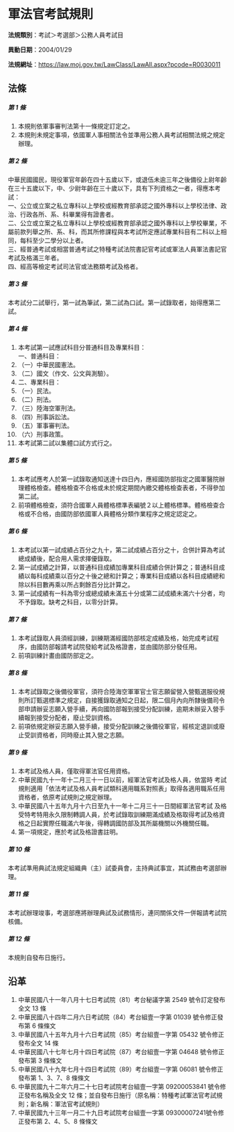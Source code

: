 # 軍法官考試規則




**法規類別**：考試＞考選部＞公務人員考試目

**異動日期**：2004/01/29  

**法規網址**：https://law.moj.gov.tw/LawClass/LawAll.aspx?pcode=R0030011



## 法條
##### 第 1 條
1. 本規則依軍事審判法第十一條規定訂定之。                          
1. 本規則未規定事項，依國軍人事相關法令並準用公務人員考試相關法規之規定辦理。

##### 第 2 條
中華民國國民，現役軍官年齡在四十五歲以下，或退伍未逾三年之後備役上尉年齡在三十五歲以下，中、少尉年齡在三十歲以下，具有下列資格之一者，得應本考試：  
一、公立或立案之私立專科以上學校或經教育部承認之國外專科以上學校法律、政治、行政各所、系、科畢業得有證書者。  
二、公立或立案之私立專科以上學校或經教育部承認之國外專科以上學校畢業，不屬前款列舉之所、系、科，而其所修課程與本考試所定應試專業科目有二科以上相同，每科至少二學分以上者。  
三、經普通考試或相當普通考試之特種考試法院書記官考試或軍法人員軍法書記官考試及格滿三年者。  
四、經高等檢定考試司法官或法務類考試及格者。

##### 第 3 條
本考試分二試舉行，第一試為筆試，第二試為口試。第一試錄取者，始得應第二試。

##### 第 4 條
1. 本考試第一試應試科目分普通科目及專業科目：  
一、普通科目：
1. （一）中華民國憲法。
1. （二）國文（作文、公文與測驗）。
1. 二、專業科目：
1. （一）民法。
1. （二）刑法。
1. （三）陸海空軍刑法。
1. （四）刑事訴訟法。
1. （五）軍事審判法。
1. （六）刑事政策。
1. 本考試第二試以集體口試方式行之。

##### 第 5 條
1. 本考試應考人於第一試錄取通知送達十四日內，應經國防部指定之國軍醫院辦理體格檢查。體格檢查不合格或未於規定期間內繳交體格檢查表者，不得參加第二試。
1. 前項體格檢查，須符合國軍人員體格標準表編號２以上體格標準。體格檢查合格或不合格，由國防部依國軍人員體格分類作業程序之規定認定之。

##### 第 6 條
1. 本考試以第一試成績占百分之九十，第二試成績占百分之十，合併計算為考試總成績後，配合用人需求擇優錄取。                            
1. 第一試成績之計算，以普通科目成績加專業科目成績合併計算之；普通科目成績以每科成績乘以百分之十後之總和計算之；專業科目成績以各科目成績總和除以科目數再乘以所占剩餘百分比計算之。                  
1. 第一試成績有一科為零分或總成績未滿五十分或第二試成績未滿六十分者，均不予錄取。缺考之科目，以零分計算。

##### 第 7 條
1. 本考試錄取人員須經訓練，訓練期滿經國防部核定成績及格，始完成考試程序，由國防部報請考試院發給考試及格證書，並由國防部分發任用。  
1. 前項訓練計畫由國防部定之。

##### 第 8 條
1. 本考試錄取之後備役軍官，須符合陸海空軍軍官士官志願留營入營甄選服役規則所訂甄選標準之規定，自接獲錄取通知之日起，限二個月內向所隸後備司令部申請辦妥志願入營手續，再向國防部報到接受分配訓練，逾期未辦妥入營手續報到接受分配者，廢止受訓資格。
1. 前項依規定辦妥志願入營手續，接受分配訓練之後備役軍官，經核定退訓或廢止受訓資格者，同時廢止其入營之志願。

##### 第 9 條
1. 本考試及格人員，僅取得軍法官任用資格。                           
1. 中華民國九十一年十二月三十一日以前，經軍法官考試及格人員，依當時 考試規則適用「依法考試及格人員考試類科適用職系對照表」取得各適用職系任用資格者，依原考試規則之規定辦理。                         
1. 中華民國八十五年九月十六日至九十一年十二月三十一日間經軍法官考試 及格受特考特用永久限制轉調人員，於考試錄取訓練期滿成績及格取得考試及格資格之日起實際任職滿六年後，得轉調國防部及其所屬機關以外機關任職。                                                        
1. 第一項規定，應於考試及格證書註明。

##### 第 10 條
本考試準用典試法規定組織典（主）試委員會，主持典試事宜，其試務由考選部辦理。

##### 第 11 條
本考試辦理竣事，考選部應將辦理典試及試務情形，連同關係文件一併報請考試院核備。

##### 第 12 條
本規則自發布日施行。

## 沿革
1. 中華民國八十一年八月十七日考試院（81）考台秘議字第 2549 號令訂定發布全文 13 條
1. 中華民國八十四年二月六日考試院（84）考台組壹一字第 01039  號令修正發布第 6  條條文
1. 中華民國八十五年九月十六日考試院（85）考台組壹一字第 05432  號令修正發布全文 14 條
1. 中華民國八十七年七月十四日考試院（87）考台組壹一字第 04648  號令修正發布第 3  條條文
1. 中華民國八十九年七月十四日考試院（89）考台組壹一字第 06081  號令修正發布第 1、3、7、8 條條文
1. 中華民國九十二年六月二十七日考試院考台組壹一字第 09200053841  號令修正發布名稱及全文 12 條；並自發布日施行（原名稱：特種考試軍法官考試規則；新名稱：軍法官考試規則）
1. 中華民國九十三年一月二十九日考試院考台組壹一字第 09300007241號令修正發布第 2、4、5、8 條條文
